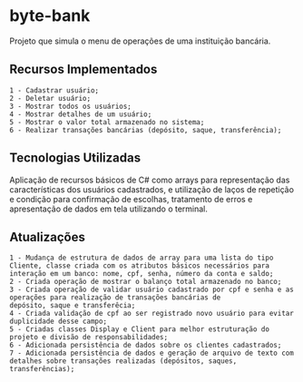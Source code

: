 # byte-bank
Projeto que simula o menu de operações de uma instituição bancária.

## Recursos Implementados
    1 - Cadastrar usuário;
    2 - Deletar usuário;
    3 - Mostrar todos os usuários;
    4 - Mostrar detalhes de um usuário;
    5 - Mostrar o valor total armazenado no sistema;
    6 - Realizar transações bancárias (depósito, saque, transferência);

## Tecnologias Utilizadas
Aplicação de recursos básicos de C# como arrays para representação das características dos usuários cadastrados,
e utilização de laços de repetição e condição para confirmação de escolhas, tratamento de erros e apresentação de dados em tela utilizando o terminal.

## Atualizações
    1 - Mudança de estrutura de dados de array para uma lista do tipo Cliente, classe criada com os atributos básicos necessários para 
    interação em um banco: nome, cpf, senha, número da conta e saldo; 
    2 - Criada operação de mostrar o balanço total armazenado no banco;
    3 - Criada operação de validar usuário cadastrado por cpf e senha e as operações para realização de transações bancárias de 
    depósito, saque e transferêcia;
    4 - Criada validação de cpf ao ser registrado novo usuário para evitar duplicidade desse campo;
    5 - Criadas classes Display e Client para melhor estruturação do projeto e divisão de responsabilidades;
    6 - Adicionada persistência de dados sobre os clientes cadastrados;
    7 - Adicionada persistência de dados e geração de arquivo de texto com detalhes sobre transações realizadas (depósitos, saques, 
    transferências); 
